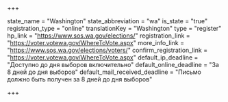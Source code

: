 +++

state_name = "Washington"
state_abbreviation = "wa"
is_state = "true"
registration_type = "online"
translationKey = "Washington"
type = "register"
hp_link = "https://www.sos.wa.gov/elections/"
registration_link = "https://voter.votewa.gov/WhereToVote.aspx"
more_info_link = "https://www.sos.wa.gov/elections/voters/"
confirm_registration_link = "https://voter.votewa.gov/WhereToVote.aspx"
default_ip_deadline = "Доступно до дня выборов включительно"
default_online_deadline = "За 8 дней до дня выборов"
default_mail_received_deadline = "Письмо должно быть получен за 8 дней до дня выборов"

+++
